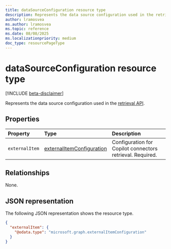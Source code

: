 ```yaml
---
title: dataSourceConfiguration resource type
description: Represents the data source configuration used in the retrieval API.
author: lramosvea
ms.author: lramosvea
ms.topic: reference
ms.date: 08/08/2025
ms.localizationpriority: medium
doc_type: resourcePageType
---
```


# dataSourceConfiguration resource type

[!INCLUDE [beta-disclaimer](../../../includes/beta-disclaimer.md)]

Represents the data source configuration used in the [retrieval API](../copilotroot-retrieval.md).

## Properties

| Property       | Type                                                      | Description                                               |
|:---------------|:----------------------------------------------------------|:----------------------------------------------------------|
| `externalItem` | [externalItemConfiguration](externalItemConfiguration.md) | Configuration for Copilot connectors retrieval. Required. |

## Relationships

None.

## JSON representation

The following JSON representation shows the resource type.

```json
{
  "externalItem": {
    "@odata.type": "microsoft.graph.externalItemConfiguration"
  }
}
```
